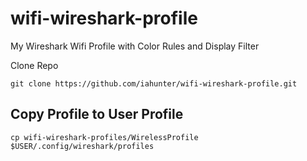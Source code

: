 # wifi-wireshark-profile
My Wireshark Wifi Profile with Color Rules and Display Filter

Clone Repo
```
git clone https://github.com/iahunter/wifi-wireshark-profile.git
```

## Copy Profile to User Profile
```
cp wifi-wireshark-profiles/WirelessProfile $USER/.config/wireshark/profiles
```
